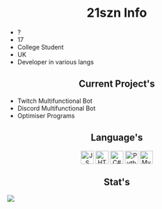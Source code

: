<h1 align="center">21szn Info</h1>

- ?
- 17
- College Student
- UK
- Developer in various langs

<h2 align="center">Current Project's</h2>

- Twitch Multifunctional Bot
- Discord Multifunctional Bot
- Optimiser Programs

<h2 align="center">Language's</h2>

<p align="center">
    <img align="center" src="https://user-images.githubusercontent.com/25181517/117447155-6a868a00-af3d-11eb-9cfe-245df15c9f3f.png" alt="JS" height="30" width="30" />
    <img align="center" src="https://user-images.githubusercontent.com/25181517/192158954-f88b5814-d510-4564-b285-dff7d6400dad.png" alt="HTML" height="30" width="30" />
    <img align="center" src="https://user-images.githubusercontent.com/25181517/121405384-444d7300-c95d-11eb-959f-913020d3bf90.png" alt="C#" height="30" width="30" />
    <img align="center" src="https://user-images.githubusercontent.com/25181517/183423507-c056a6f9-1ba8-4312-a350-19bcbc5a8697.png" alt="Python" height="30" width="30" />
    <img align="center" src="https://user-images.githubusercontent.com/25181517/183896128-ec99105a-ec1a-4d85-b08b-1aa1620b2046.png" alt="MySQL" height="30" width="30" />
</p>

<h2 align="center">Stat's</h2>

<img src="https://github-readme-streak-stats.herokuapp.com/?user=21szn&hide_border=true&card_width=338&theme=transparent"/>
